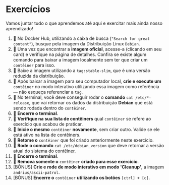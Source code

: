 # Exercícios

Vamos juntar tudo o que aprendemos até aqui e exercitar mais ainda nosso aprendizado!

1. 🚀 No Docker Hub, utilizando a caixa de busca (`"Search for great content"`), busque pela imagem da Distribuição Linux `Debian`.
2. 🚀 Uma vez que encontrar a **imagem oficial**, acesse-a (clicando em seu card) e verifique na página de detalhes. Confira se existe algum comando para baixar a imagem localmente sem ter que criar um `contêiner` para isso.
3. 🚀 Baixe a imagem utilizando a `tag:stable-slim`, que é uma versão reduzida da distribuição.
4. 🚀 Após baixar a imagem para seu computador local, **crie e execute um** `contêiner` no modo interativo utilizando essa imagem como referência — não esqueça referenciar a `tag`.
5. 🚀 No terminal, você deve conseguir rodar o **comando** `cat /etc/*-release`, que vai retornar os dados da distribuição **Debian** que está sendo rodada dentro do `contêiner`.
6. 🚀 **Encerre o terminal**.
7. 🚀 **Verifique na sua lista de contêiners** qual `contêiner` se refere ao exercício que acabou de praticar.
8. 🚀 **Inicie o mesmo** `contêiner` **novamente**, sem criar outro. Valide se ele está ativo na lista de contêiners.
9. 🚀 **Retome o** `contêiner` que foi criado anteriormente neste exercício.
10. 🚀 **Rode o comando** `cat /etc/debian_version` que deve retornar a versão atual do sistema do contêiner.
11. 🚀 **Encerre o terminal**.
12. 🚀 **Remova somente o** `contêiner` **criado para esse exercício**.
13. [BÔNUS] **Crie e rode de modo interativo em modo 'Cleanup'**, a imagem `andrius/ascii-patrol`.
14. [BÔNUS] **Encerre o** `contêiner` **utilizando os botões** `[ctrl] + [c]`.
